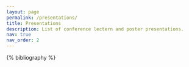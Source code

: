 ```yaml
---
layout: page
permalink: /presentations/
title: Presentations
description: List of conference lectern and poster presentations.
nav: true
nav_order: 2
---
```


<!-- _pages/presentations.md -->
<div class="publications">

{% bibliography %}

</div>
